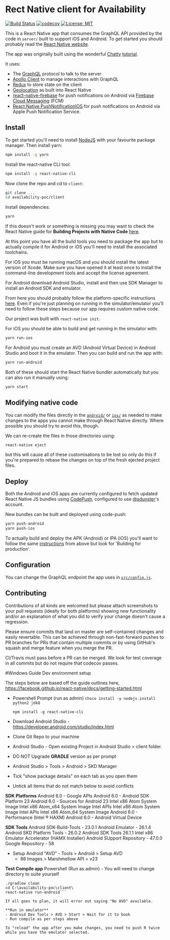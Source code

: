 # Rect Native client for Availability

[![Build Status](https://travis-ci.org/NSWSESMembers/availability-poc.svg?branch=master)](https://travis-ci.org/NSWSESMembers/availability-poc)
[![codecov](https://codecov.io/gh/NSWSESMembers/availability-poc/branch/master/graph/badge.svg)](https://codecov.io/gh/NSWSESMembers/availability-poc)
[![License: MIT](https://img.shields.io/badge/License-MIT-yellow.svg)](https://opensource.org/licenses/MIT)

This is a React Native app that consumes the GraphQL API provided by the code in
`server/` built to support iOS and Android. To get started you should probably
read the [React Native website](https://facebook.github.io/react-native/).

The app was originally built using the wonderful
[Chatty](https://github.com/srtucker22/chatty)
[tutorial](https://medium.com/react-native-training/building-chatty-a-whatsapp-clone-with-react-native-and-apollo-part-1-setup-68a02f7e11).

It uses:
* The [GraphQL](http://graphql.org) protocol to talk to the server
* [Apollo Client](https://github.com/apollographql/apollo-client) to manage
  interactions with GraphQL
* [Redux](https://redux.js.org) to store state on the client
* [Geolocation](https://facebook.github.io/react-native/docs/geolocation.html)
  as built into React Native
* [react-native-firebase](https://github.com/invertase/react-native-firebase) for push notifications
  on Android via [Firebase Cloud Messaging](https://firebase.google.com/docs/cloud-messaging/) (FCM)
* [React Native PushNotificationIOS](https://facebook.github.io/react-native/docs/pushnotificationios.html)
  for push notifications on Android via Apple Push Notification Service.


## Install

To get started you'll need to install [NodeJS](https://nodejs.org/en/) with
your favourite package manager. Then install yarn:
```sh
npm install -g yarn
```

Install the react-native CLI tool:
```sh
npm install -g react-native-cli
```

Now clone the repo and cd to `client`:
```sh
git clone ...
cd availability-poc/client
```

Install dependencies:
```sh
yarn
```

If this doesn't work or something is missing you may want to check the React
Native guide for **Building Projects with Native Code**
[here](https://facebook.github.io/react-native/docs/getting-started.html).

At this point you have all the build tools you need to package the app but to
actually compile it for Android or iOS you'll need to install the associated
toolchains.

For iOS you must be running macOS and you should install the latest version of
Xcode. Make sure you have opened it at least once to install the command-line
development tools and accept the license agreement.

For Android download Android Studio, install and then use SDK Manager to
install an Android SDK and emulator.

From here you should probably follow the platform-specific instructions
[here](https://facebook.github.io/react-native/docs/running-on-device.html).
Even if you're just planning on running in the simulator/emulator you'll need
to follow these steps because our app requires custom native code.

Our project was built with `react-native init`.

For iOS you should be able to build and get running in the simulator with:
```sh
yarn run-ios
```

For Android you must create an AVD (Android Virtual Device) in Android Studio
and boot it in the emulator. Then you can build and run the app with:
```sh
yarn run-android
```

Both of these should start the React Native bundler automatically but you can
also run it manually using:
```sh
yarn start
```


## Modifying native code

You can modify the files directly in the [`android/`](./android) or [`ios/`](./ios)
as needed to make changes to the apps you cannot make through React Native
directly. Where possible you should try to avoid this, though.

We can re-create the files in those directories using:
```sh
react-native eject
```
but this will cause all of these customisations to be lost so only do this if
you're prepared to rebase the changes on top of the fresh ejected project files.


## Deploy

Both the Android and iOS apps are currently configured to fetch updated React
Native JS bundles using [CodePush](http://microsoft.github.io/code-push/),
configured to use [@sdunster](https://github.com/sdunster)'s account.

New bundles can be built and deployed using code-push:
```sh
yarn push-android
yarn push-ios
```

To actually build and deploy the APK (Android) or IPA (iOS) you'll want to
follow the same
[instructions](https://facebook.github.io/react-native/docs/running-on-device.html)
from above but look for 'Building for production'.

## Configuration

You can change the GraphQL endpoint the app uses in
[`src/config.js`](./src/config.js).


## Contributing

Contributions of all kinds are welcomed but please attach screenshots to your
pull requests (ideally for both platforms) showing new functionality and/or an
explanation of what you did to verify your change doesn't cause a regression.

Please ensure commits that land on master are self-contained changes and easily revertable. This
can be achieved through non-fast-forward pushes to PR branches for PRs that contain multiple
commits or by using GitHub's squash and merge feature when you merge the PR.

CI/Travis must pass before a PR can be merged. We look for test coverage in all commits but do not
require that codecov passes.


#Windows Guide Dev environment setup

The steps below are based off the guide outlines here,
https://facebook.github.io/react-native/docs/getting-started.html

- Powershell Prompt (run as admin)
```choco install -y nodejs.install python2 jdk8```

	```npm install -g react-native-cli```


- Download Android Studio - https://developer.android.com/studio/index.html
- Clone Git Repo to your machine
- Android Studio - Open existing Project in Android Studio > client folder.
- DO NOT Upgrade **GRADLE** version as per prompt
- Android Studio  > Tools > Android > SKD Manager
- Tick "show package details" on each tab as you open them
- Untick all items that do not match below to avoid conflicts

**SDK Platforms**
Android 6.0 - Google APIs
Android 6.0 - Android SDK Platform 23
Android 6.0 - Sources for Android 23
Intel x86 Atom System Image
Intel x86 Atom_x64 System Image
Intel APIs Intel x86 Atom System Image
Intel APIs Intel x86 Atom_64 System Image
Android 6.0 - Performance (Intel ® HAXM)
Android 6.0 - Android Virtual Device

**SDK Tools**
Android SDK-Build-Tools - 23.0.1
Android Emulator - 26.1.4
Android SKD Platform Tools - 26.0.2
Android SDK Tools 26.1.1
Intel x86 Emulator Accelerator (HAMX Installer)
Android SUpport Repository - 47.0.0
Google Repository - 58

- Setup Android "AVD"  - Tools > Android > Setup AVD
	- 86 Images > Marshmellow API = v23

**Test Compile app** Powershell (Run as admin) - You will need to change directory to suite yourself

```cd c:\availability-poc\client\android
./gradlew clean
cd C:\availability-poc\client\
react-native run-android```

If all goes to plan, it will error out saying "No AVD" available.

**Run in emulator**
- Android Dev Tools > AVD > Start > Wait for it to book
- Run compile as per steps above

To "reload" the app after you make changes, you need to push R twice while you have the emulator selected.
